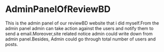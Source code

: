 # AdminPanelOfReviewBD
This is the admin panel of our reviewBD website that i did myself.From the admin panel admin can take action against the users and notify them to send a email.Moreover,site related notice admin could write down from admin panel.Besides, Admin could go through total number of users and posts. 
